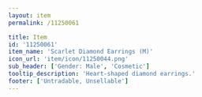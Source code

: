 ```yaml
---
layout: item
permalink: /11250061

title: Item
id: '11250061'
item_name: 'Scarlet Diamond Earrings (M)'
icon_url: 'item/icon/11250044.png'
sub_header: ['Gender: Male', 'Cosmetic']
tooltip_description: 'Heart-shaped diamond earrings.'
footer: ['Untradable, Unsellable']
---
```

